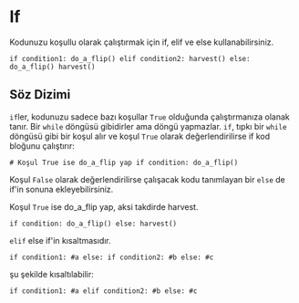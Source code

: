 # If
Kodunuzu koşullu olarak çalıştırmak için if, elif ve else kullanabilirsiniz.

`if condition1:
	do_a_flip()
elif condition2:
	harvest()
else:
	do_a_flip()
	harvest()`

## Söz Dizimi
`if`ler, kodunuzu sadece bazı koşullar `True` olduğunda çalıştırmanıza olanak tanır. Bir `while` döngüsü gibidirler ama döngü yapmazlar.
`if`, tıpkı bir `while` döngüsü gibi bir koşul alır ve koşul `True` olarak değerlendirilirse if kod bloğunu çalıştırır:

`# Koşul True ise do_a_flip yap
if condition:
	do_a_flip()`

Koşul `False` olarak değerlendirilirse çalışacak kodu tanımlayan bir `else` de if'in sonuna ekleyebilirsiniz.

Koşul `True` ise do_a_flip yap, aksi takdirde harvest.

`if condition:
	do_a_flip()
else:
	harvest()`

`elif` else if'in kısaltmasıdır.

`if condition1:
	#a
else:
	if condition2:
		#b
	else:
		#c`

şu şekilde kısaltılabilir:

`if condition1:
	#a
elif condition2:
	#b
else:
	#c`